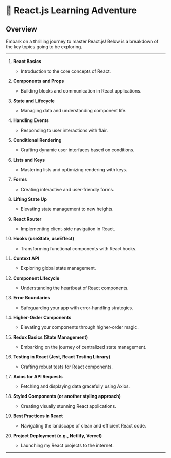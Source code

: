 # 🚀 React.js Learning Adventure
## Overview

Embark on a thrilling journey to master React.js! Below is a breakdown of the key topics going to be exploring.

---

1. **React Basics**
   - Introduction to the core concepts of React.

2. **Components and Props**
   - Building blocks and communication in React applications.

3. **State and Lifecycle**
   - Managing data and understanding component life.

4. **Handling Events**
   - Responding to user interactions with flair.

5. **Conditional Rendering**
   - Crafting dynamic user interfaces based on conditions.

6. **Lists and Keys**
   - Mastering lists and optimizing rendering with keys.

7. **Forms**
   - Creating interactive and user-friendly forms.

8. **Lifting State Up**
   - Elevating state management to new heights.

9. **React Router**
   - Implementing client-side navigation in React.

10. **Hooks (useState, useEffect)**
    - Transforming functional components with React hooks.

11. **Context API**
    - Exploring global state management.

12. **Component Lifecycle**
    - Understanding the heartbeat of React components.

13. **Error Boundaries**
    - Safeguarding your app with error-handling strategies.

14. **Higher-Order Components**
    - Elevating your components through higher-order magic.

15. **Redux Basics (State Management)**
    - Embarking on the journey of centralized state management.

16. **Testing in React (Jest, React Testing Library)**
    - Crafting robust tests for React components.

17. **Axios for API Requests**
    - Fetching and displaying data gracefully using Axios.

18. **Styled Components (or another styling approach)**
    - Creating visually stunning React applications.

19. **Best Practices in React**
    - Navigating the landscape of clean and efficient React code.

20. **Project Deployment (e.g., Netlify, Vercel)**
    - Launching my React projects to the internet.

---
